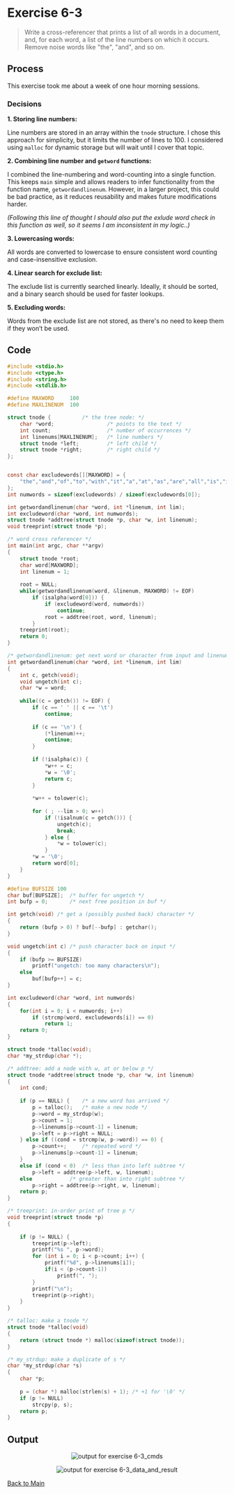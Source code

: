 # Exercise 6-3

> Write a cross-referencer that prints a list of all words in a document, and, for each word, a list of the line numbers on which it occurs. 
> Remove noise words like "the", "and", and so on.

## Process
This exercise took me about a week of one hour morning sessions. 

### Decisions

**1. Storing line numbers:**
  
Line numbers are stored in an array within the `tnode` structure. I chose this approach for simplicity, but it limits the number of lines to 100. I considered using `malloc` for dynamic storage but will wait until I cover that topic.
  
**2. Combining line number and `getword` functions:**

I combined the line-numbering and word-counting into a single function. This keeps `main` simple and allows readers to infer functionality from the function name, `getwordandlinenum`. 
However, in a larger project, this could be bad practice, as it reduces reusability and makes future modifications harder.

_(Following this line of thought I should also put the exlude word check in this function as well, so it seems I am inconsistent in my logic..)_

**3. Lowercasing words:**

All words are converted to lowercase to ensure consistent word counting and case-insensitive exclusion.

**4. Linear search for exclude list:**

The exclude list is currently searched linearly. Ideally, it should be sorted, and a binary search should be used for faster lookups.

**5. Excluding words:**

Words from the exclude list are not stored, as there's no need to keep them if they won’t be used.

## Code
```c
#include <stdio.h>
#include <ctype.h>
#include <string.h>
#include <stdlib.h>

#define MAXWORD     100
#define MAXLINENUM  100

struct tnode {          /* the tree node: */
    char *word;                 /* points to the text */
    int count;                  /* number of occurrences */
    int linenums[MAXLINENUM];   /* line numbers */
    struct tnode *left;         /* left child */
    struct tnode *right;        /* right child */
};


const char excludewords[][MAXWORD] = {
    "the","and","of","to","with","it","a","at","as","are","all","is","its","in","we"
};
int numwords = sizeof(excludewords) / sizeof(excludewords[0]);

int getwordandlinenum(char *word, int *linenum, int lim);
int excludeword(char *word, int numwords);
struct tnode *addtree(struct tnode *p, char *w, int linenum);
void treeprint(struct tnode *p);

/* word cross referencer */
int main(int argc, char **argv)
{
    struct tnode *root;
    char word[MAXWORD];
    int linenum = 1;
    
    root = NULL;
    while(getwordandlinenum(word, &linenum, MAXWORD) != EOF)
        if (isalpha(word[0])) {
            if (excludeword(word, numwords))
                continue;
            root = addtree(root, word, linenum);
        }    
    treeprint(root);
    return 0;
}

/* getwordandlinenum: get next word or character from input and linenumber */
int getwordandlinenum(char *word, int *linenum, int lim)
{
    int c, getch(void);
    void ungetch(int c);
    char *w = word;
    
    while((c = getch()) != EOF) {
        if (c == ' ' || c == '\t') 
            continue;
        
        if (c == '\n') {
            (*linenum)++;
            continue;
        }
        
        if (!isalpha(c)) {
            *w++ = c;
            *w = '\0';
            return c;
        }
        
        *w++ = tolower(c);
        
        for ( ; --lim > 0; w++)
            if (!isalnum(c = getch())) {
                ungetch(c);
                break;
            } else {
                *w = tolower(c);
            }
        *w = '\0';
        return word[0];
    }
}

#define BUFSIZE 100
char buf[BUFSIZE];  /* buffer for ungetch */
int bufp = 0;       /* next free position in buf */

int getch(void) /* get a (possibly pushed back) character */
{
    return (bufp > 0) ? buf[--bufp] : getchar();
}

void ungetch(int c) /* push character back on input */
{
    if (bufp >= BUFSIZE)
        printf("ungetch: too many characters\n");
    else
        buf[bufp++] = c;
}

int excludeword(char *word, int numwords)
{
    for(int i = 0; i < numwords; i++)
        if (strcmp(word, excludewords[i]) == 0)
            return 1;
    return 0;
}

struct tnode *talloc(void);
char *my_strdup(char *);

/* addtree: add a node with w, at or below p */
struct tnode *addtree(struct tnode *p, char *w, int linenum)
{
    int cond;
    
    if (p == NULL) {    /* a new word has arrived */
        p = talloc();   /* make a new node */
        p->word = my_strdup(w);
        p->count = 1;
        p->linenums[p->count-1] = linenum;
        p->left = p->right = NULL;
    } else if ((cond = strcmp(w, p->word)) == 0) {
        p->count++;     /* repeated word */
        p->linenums[p->count-1] = linenum;
    }
    else if (cond < 0)  /* less than into left subtree */
        p->left = addtree(p->left, w, linenum);
    else            /* greater than into right subtree */
        p->right = addtree(p->right, w, linenum);
    return p;
}

/* treeprint: in-order print of tree p */
void treeprint(struct tnode *p)
{
    
    if (p != NULL) {
        treeprint(p->left);
        printf("%s ", p->word);
        for (int i = 0; i < p->count; i++) {
            printf("%d", p->linenums[i]);
            if(i < (p->count-1))
                printf(", ");
        }
        printf("\n");
        treeprint(p->right);
    }
}

/* talloc: make a tnode */
struct tnode *talloc(void)
{
    return (struct tnode *) malloc(sizeof(struct tnode));
}

/* my_strdup: make a duplicate of s */
char *my_strdup(char *s)
{
    char *p;
    
    p = (char *) malloc(strlen(s) + 1); /* +1 for '\0' */
    if (p != NULL)
        strcpy(p, s);
    return p;
}
```

## Output
<p align="center">
  <image src="../assets/exercise6-3_cmds.jpg" alt="output for exercise 6-3_cmds" />
</p>
<p align="center">
  <image src="../assets/exercise6-3_data_and_result.jpg" alt="output for exercise 6-3_data_and_result" />
</p>

[Back to Main](../readme.md)
